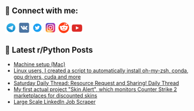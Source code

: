 ## 🔎 Connect with me:
[<img src="https://github.com/bullbesh/bullbesh/blob/main/images/Telegram.png" width="32" height="32" />](https://t.me/bullbesh)
[<img src="https://github.com/bullbesh/bullbesh/blob/main/images/VK.png" width="32" height="32" />](https://vk.com/bullbesh)
[<img src="https://github.com/bullbesh/bullbesh/blob/main/images/Twitter.png" width="32" height="32" />](https://twitter.com/bullbesh1)
[<img src="https://github.com/bullbesh/bullbesh/blob/main/images/Instagram.png" width="32" height="32" />](https://www.instagram.com/bullbesh)
[<img src="https://github.com/bullbesh/bullbesh/blob/main/images/Reddit.png" width="32" height="32" />](https://www.reddit.com/user/bullbesh)
[<img src="https://github.com/bullbesh/bullbesh/blob/main/images/YouTube.png" width="32" height="32" />](https://www.youtube.com/channel/UCtfjRs6uzgq5mfm8S06WTcg)

## 📕 Latest r/Python Posts
<!-- BLOG-POST-LIST:START -->
- [Machine setup &lpar;Mac&rpar;](https://www.reddit.com/r/Python/comments/183erxo/machine_setup_mac/)
- [Linux users, I created a script to automatically install oh-my-zsh, conda, gpu drivers, cuda and more](https://www.reddit.com/r/Python/comments/18377pq/linux_users_i_created_a_script_to_automatically/)
- [Saturday Daily Thread: Resource Request and Sharing! Daily Thread](https://www.reddit.com/r/Python/comments/18363c8/saturday_daily_thread_resource_request_and/)
- [My first actual project &quot;Skin Alert&quot;, which monitors Counter Strike 2 marketplaces for discounted skins](https://www.reddit.com/r/Python/comments/1831vem/my_first_actual_project_skin_alert_which_monitors/)
- [Large Scale LinkedIn Job Scraper](https://www.reddit.com/r/Python/comments/1830b0q/large_scale_linkedin_job_scraper/)
<!-- BLOG-POST-LIST:END -->
